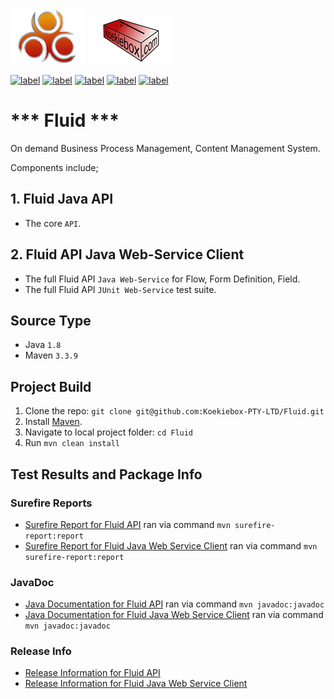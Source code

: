 ![Fluid Logo](content/fluid_logo_new.png "Fluid") ![Koekiebox Logo](content/koekiebox.png "Koekiebox")

[![label](https://img.shields.io/badge/fluid--api-v1.11-orange.svg?style=plastic)]()
[![label](https://img.shields.io/badge/license-GPL--3-blue.svg?style=plastic)]()
[![label](https://img.shields.io/badge/javadoc-Fluid--API-green.svg?style=plastic)](https://github.com/Koekiebox-PTY-LTD/Fluid/releases/download/v1.11/fluid-api-1.11-javadoc.jar)
[![label](https://img.shields.io/badge/javadoc-Fluid--WS--Client-green.svg?style=plastic)](https://github.com/Koekiebox-PTY-LTD/Fluid/releases/download/v1.11/fluid-ws-java-client-1.11-javadoc.jar)
[![label](https://img.shields.io/badge/docker--store-Fluid--BPM-red.svg?style=plastic)](https://store.docker.com/images/fluid-bpm)

# *** Fluid ***  

On demand Business Process Management, Content Management System.

Components include;

## 1. Fluid Java API

*   The core `API`.

## 2. Fluid API Java Web-Service Client

*   The full Fluid API `Java Web-Service` for Flow, Form Definition, Field.
*   The full Fluid API `JUnit Web-Service` test suite.

## Source Type

*   Java `1.8`
*   Maven `3.3.9`
 
## Project Build

1. Clone the repo: `git clone git@github.com:Koekiebox-PTY-LTD/Fluid.git` 
2. Install [Maven](https://maven.apache.org/install.html).
3. Navigate to local project folder: `cd Fluid`
4. Run `mvn clean install`

## Test Results and Package Info

### Surefire Reports
* [Surefire Report for Fluid API](fluid-api/target/site/surefire-report.html) ran via command `mvn surefire-report:report`
* [Surefire Report for Fluid Java Web Service Client](fluid-ws-java-client/target/site/surefire-report.html) ran via command `mvn surefire-report:report`

### JavaDoc
* [Java Documentation for Fluid API](fluid-api/target/site/apidocs/index.html) ran via command `mvn javadoc:javadoc`
* [Java Documentation for Fluid Java Web Service Client](fluid-ws-java-client/target/site/apidocs/index.html) ran via command `mvn javadoc:javadoc`

### Release Info
* [Release Information for Fluid API](fluid-api/target/site/index.html)
* [Release Information for Fluid Java Web Service Client](fluid-ws-java-client/target/site/index.html)
